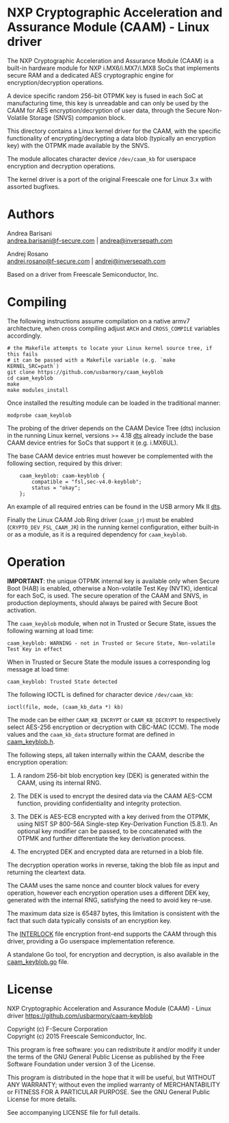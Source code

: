 NXP Cryptographic Acceleration and Assurance Module (CAAM) - Linux driver
=========================================================================

The NXP Cryptographic Acceleration and Assurance Module (CAAM) is a built-in
hardware module for NXP i.MX6/i.MX7/i.MX8 SoCs that implements secure RAM and a
dedicated AES cryptographic engine for encryption/decryption operations.

A device specific random 256-bit OTPMK key is fused in each SoC at
manufacturing time, this key is unreadable and can only be used by the CAAM for
AES encryption/decryption of user data, through the Secure Non-Volatile Storage
(SNVS) companion block.

This directory contains a Linux kernel driver for the CAAM, with the specific
functionality of encrypting/decrypting a data blob (typically an encryption
key) with the OTPMK made available by the SNVS.

The module allocates character device `/dev/caam_kb` for userspace encryption
and decryption operations.

The kernel driver is a port of the original Freescale one for Linux 3.x with
assorted bugfixes.

Authors
=======

Andrea Barisani  
andrea.barisani@f-secure.com | andrea@inversepath.com  

Andrej Rosano  
andrej.rosano@f-secure.com   | andrej@inversepath.com  

Based on a driver from Freescale Semiconductor, Inc.

Compiling
=========

The following instructions assume compilation on a native armv7 architecture,
when cross compiling adjust `ARCH` and `CROSS_COMPILE` variables accordingly.

```
# the Makefile attempts to locate your Linux kernel source tree, if this fails
# it can be passed with a Makefile variable (e.g. `make KERNEL_SRC=path`)
git clone https://github.com/usbarmory/caam_keyblob
cd caam_keyblob
make
make modules_install
```

Once installed the resulting module can be loaded in the traditional manner:

```
modprobe caam_keyblob
```

The probing of the driver depends on the CAAM Device Tree (dts) inclusion in
the running Linux kernel, versions >= 4.18
[dts](https://github.com/torvalds/linux/blob/v4.20/arch/arm/boot/dts/imx6ul.dtsi#L770-L798)
already include the base CAAM device entries for SoCs that support it (e.g. i.MX6UL).

The base CAAM device entries must however be complemented with the following
section, required by this driver:
```
	caam_keyblob: caam-keyblob {
		compatible = "fsl,sec-v4.0-keyblob";
		status = "okay";
	};
```

An example of all required entries can be found in the USB armory Mk II
[dts](https://github.com/usbarmory/usbarmory/blob/master/software/kernel_conf/mark-two/imx6ul-usbarmory.dts).

Finally the Linux CAAM Job Ring driver (`caam_jr`) must be enabled
(`CRYPTO_DEV_FSL_CAAM_JR`) in the running kernel configuration, either built-in
or as a module, as it is a required dependency for `caam_keyblob`.

Operation
=========

**IMPORTANT**: the unique OTPMK internal key is available only when Secure Boot
(HAB) is enabled, otherwise a Non-volatile Test Key (NVTK), identical for each
SoC, is used. The secure operation of the CAAM and SNVS, in production
deployments, should always be paired with Secure Boot activation.

The `caam_keyblob` module, when not in Trusted or Secure State, issues the
following warning at load time:

```
caam_keyblob: WARNING - not in Trusted or Secure State, Non-volatile Test Key in effect
```

When in Trusted or Secure State the module issues a corresponding log message
at load time:

```
caam_keyblob: Trusted State detected
```

The following IOCTL is defined for character device `/dev/caam_kb`:

```
ioctl(file, mode, (caam_kb_data *) kb)
```

The mode can be either `CAAM_KB_ENCRYPT` or `CAAM_KB_DECRYPT` to respectively
select AES-256 encryption or decryption with CBC-MAC (CCM). The mode values and
the `caam_kb_data` structure format are defined in
[caam_keyblob.h](https://github.com/usbarmory/caam-keyblob/blob/master/caam_keyblob.h).

The following steps, all taken internally within the CAAM, describe the
encryption operation:

  1. A random 256-bit blob encryption key (DEK) is generated within the CAAM,
     using its internal RNG.

  2. The DEK is used to encrypt the desired data via the CAAM AES-CCM function,
     providing confidentiality and integrity protection.

  3. The DEK is AES-ECB encrypted with a key derived from the OTPMK, using NIST
     SP 800-56A Single-step Key-Derivation Function (5.8.1). An optional key
     modifier can be passed, to be concatenated with the OTPMK and further
     differentiate the key derivation process.

  4. The encrypted DEK and encrypted data are returned in a blob file.

The decryption operation works in reverse, taking the blob file as input and
returning the cleartext data.

The CAAM uses the same nonce and counter block values for every operation,
however each encryption operation uses a different DEK key, generated with the
internal RNG, satisfying the need to avoid key re-use.

The maximum data size is 65487 bytes, this limitation is consistent with the
fact that such data typically consists of an encryption key.

The [INTERLOCK](https://github.com/usbarmory/interlock) file encryption
front-end supports the CAAM through this driver, providing a Go userspace
implementation reference.

A standalone Go tool, for encryption and decryption, is also available in the
[caam_keyblob.go](https://github.com/usbarmory/caam-keyblob/blob/master/caam_tool.go)
file.

License
=======

NXP Cryptographic Acceleration and Assurance Module (CAAM) - Linux driver
https://github.com/usbarmory/caam-keyblob

Copyright (c) F-Secure Corporation  
Copyright (c) 2015 Freescale Semiconductor, Inc.

This program is free software: you can redistribute it and/or modify it under
the terms of the GNU General Public License as published by the Free Software
Foundation under version 3 of the License.

This program is distributed in the hope that it will be useful, but WITHOUT ANY
WARRANTY; without even the implied warranty of MERCHANTABILITY or FITNESS FOR A
PARTICULAR PURPOSE. See the GNU General Public License for more details.

See accompanying LICENSE file for full details.
